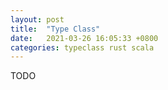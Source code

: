 ```yaml
---
layout: post
title:  "Type Class"
date:   2021-03-26 16:05:33 +0800
categories: typeclass rust scala
---
```


TODO